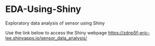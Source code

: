 # EDA-Using-Shiny
Exploratory data analysis of sensor using Shiny

Use the link below to access the Shiny webpage
https://zdnp5f-eric-lee.shinyapps.io/sensor_data_analysis/
